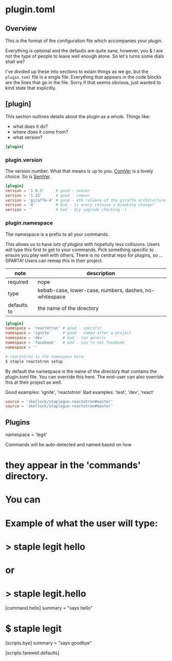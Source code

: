 # plugin.toml


## Overview
This is the format of the configuration file which accompanies your plugin.

Everything is optional and the defaults are quite sane, however, you & I are not the 
type of people to leave well enough alone.  So let's turns some dials shall we?

I've divided up these into sections to exlain things as we go, but the `plugin.toml`
file is a single file.  Everything that appears in the code blocks are the lines
that go in the file.  Sorry if that seems obvious, just wanted to kind state that
explicitly.

## [plugin]

This section outlines details about the plugin as a whole. Things like:

* what does it do?
* where does it come from?
* what version?

```toml
[plugin]
```

### plugin.version

The version number. What that means is up to you. 
[ComVer](https://github.com/staltz/comver) is a lovely choice. So is 
[SemVer](http://semver.org).

```toml
[plugin]
version = '1.0.3'     # good - semver
version = '1.15'      # good - comver
version = 'giraffe-4' # good - 4th release of the giraffe architecture
version = '4'         # bad - is every release a breaking change?
version = ''          # bad - diy upgrade checking :(
```

### plugin.namespace
The namespace is a prefix to all your commands. 

This allows us to have *lots of plugins* with hopefully less collisions.  Users
will type this first to get to your commands. Pick something specific to
ensure you play well with others.  There is no central repo for plugins, so 
... SPARTA! Users can remap this in their project.

|note|description|
|----|----|
|required|nope|
|type|kebab-case, lower-case, numbers, dashes, no-whitespace|
|defaults to|the name of the directory|

```toml
[plugin]
namespace = 'reactotron' # good - specific
namespace = 'ignite'     # good - named after a project
namespace = 'dev'        # bad - too generic
namespace = 'facebook'   # bad - you're not facebook
namespace = ''
```

```sh
# reactotron is the namespace here:
$ staple reactotron setup
```

By default the namespace is the name of the directory that contains the plugin.toml file.  You can override this here. The end-user can also override this at their project as well.



Good examples: 'ignite', 'reactotron'
Bad examples: 'test', 'dev', 'react'

```toml
source = 'skellock/staplegun-reactotron#master'
source = 'skellock/staplegun-reactotron#master'
```

## Plugins
namespace = 'legit'

Commands will be auto-detected and named based on how
# they appear in the 'commands' directory.
#
# You can 
#
# Example of what the user will type:
#   > staple legit hello
# or
#   > staple legit.hello
[command.hello]
summary = "says hello"

# $ staple legit 
[scripts.bye]
summary = "says goodbye"

  [scripts.farewell.defaults]

